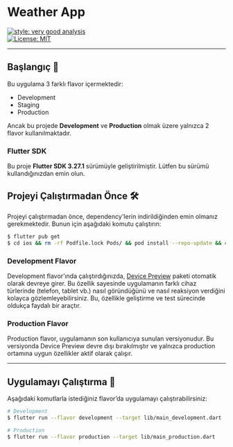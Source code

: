 # Weather App

[![style: very good analysis][very_good_analysis_badge]][very_good_analysis_link]  
[![License: MIT][license_badge]][license_link]

---

## Başlangıç 🚀

Bu uygulama 3 farklı flavor içermektedir:

- Development
- Staging
- Production

Ancak bu projede **Development** ve **Production** olmak üzere yalnızca 2 flavor kullanılmaktadır.

### Flutter SDK

Bu proje **Flutter SDK 3.27.1** sürümüyle geliştirilmiştir. Lütfen bu sürümü kullandığınızdan emin
olun.

## Projeyi Çalıştırmadan Önce 🛠️

Projeyi çalıştırmadan önce, dependency'lerin indirildiğinden emin olmanız gerekmektedir. Bunun için
aşağıdaki komutu çalıştırın:

```sh
$ flutter pub get
$ cd ios && rm -rf Podfile.lock Pods/ && pod install --repo-update && cd ../
```

### Development Flavor

Development flavor’ında
çalıştırdığınızda, [Device Preview](https://pub.dev/packages/device_preview_plus) paketi otomatik
olarak devreye girer. Bu özellik sayesinde uygulamanın farklı cihaz türlerinde (telefon, tablet vb.)
nasıl göründüğünü ve nasıl reaksiyon verdiğini kolayca gözlemleyebilirsiniz. Bu, özellikle
geliştirme ve test sürecinde oldukça faydalı bir araçtır.

### Production Flavor

Production flavor, uygulamanın son kullanıcıya sunulan versiyonudur. Bu versiyonda Device Preview
devre dışı bırakılmıştır ve yalnızca production ortamına uygun özellikler aktif olarak çalışır.

---

## Uygulamayı Çalıştırma 🚀

Aşağıdaki komutlarla istediğiniz flavor’da uygulamayı çalıştırabilirsiniz:

```sh
# Development
$ flutter run --flavor development --target lib/main_development.dart

# Production
$ flutter run --flavor production --target lib/main_production.dart
```

[flutter_localizations_link]: https://api.flutter.dev/flutter/flutter_localizations/flutter_localizations-library.html

[internationalization_link]: https://flutter.dev/docs/development/accessibility-and-localization/internationalization

[license_badge]: https://img.shields.io/badge/license-MIT-blue.svg

[license_link]: https://opensource.org/licenses/MIT

[very_good_analysis_badge]: https://img.shields.io/badge/style-very_good_analysis-B22C89.svg

[very_good_analysis_link]: https://pub.dev/packages/very_good_analysis

[very_good_cli_link]: https://github.com/VeryGoodOpenSource/very_good_cli
